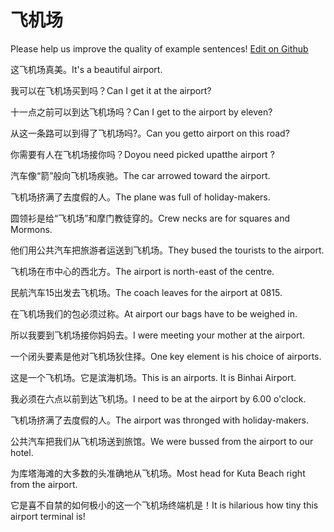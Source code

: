 # 飞机场

Please help us improve the quality of example sentences! [Edit on Github](https://github.com/jiyushe/jiyu-example-sentence-source/blob/main/chinese/feijichang.md)

<p><span class="chinese">这飞机场真美。</span><span class="english">It's a beautiful airport.</span></p>

<p><span class="chinese">我可以在飞机场买到吗？</span><span class="english">Can I get it at the airport?</span></p>

<p><span class="chinese">十一点之前可以到达飞机场吗？</span><span class="english">Can I get to the airport by eleven?</span></p>

<p><span class="chinese">从这一条路可以到得了飞机场吗?。</span><span class="english">Can you getto airport on this road?</span></p>

<p><span class="chinese">你需要有人在飞机场接你吗？</span><span class="english">Doyou need picked upatthe airport ?</span></p>

<p><span class="chinese">汽车像“箭”般向飞机场疾驰。</span><span class="english">The car arrowed toward the airport.</span></p>

<p><span class="chinese">飞机场挤满了去度假的人。</span><span class="english">The plane was full of holiday-makers.</span></p>

<p><span class="chinese">圆领衫是给“飞机场”和摩门教徒穿的。</span><span class="english">Crew necks are for squares and Mormons.</span></p>

<p><span class="chinese">他们用公共汽车把旅游者运送到飞机场。</span><span class="english">They bused the tourists to the airport.</span></p>

<p><span class="chinese">飞机场在市中心的西北方。</span><span class="english">The airport is north-east of the centre.</span></p>

<p><span class="chinese">民航汽车15出发去飞机场。</span><span class="english">The coach leaves for the airport at 0815.</span></p>

<p><span class="chinese">在飞机场我们的包必须过称。</span><span class="english">At airport our bags have to be weighed in.</span></p>

<p><span class="chinese">所以我要到飞机场接你妈妈去。</span><span class="english">I were meeting your mother at the airport.</span></p>

<p><span class="chinese">一个闭头要素是他对飞机场狄住择。</span><span class="english">One key element is his choice of airports.</span></p>

<p><span class="chinese">这是一个飞机场。它是滨海机场。</span><span class="english">This is an airports. It is Binhai Airport.</span></p>

<p><span class="chinese">我必须在六点以前到达飞机场。</span><span class="english">I need to be at the airport by 6.00 o'clock.</span></p>

<p><span class="chinese">飞机场挤满了去度假的人。</span><span class="english">The airport was thronged with holiday-makers.</span></p>

<p><span class="chinese">公共汽车把我们从飞机场送到旅馆。</span><span class="english">We were bussed from the airport to our hotel.</span></p>

<p><span class="chinese">为库塔海滩的大多数的头准确地从飞机场。</span><span class="english">Most head for Kuta Beach right from the airport.</span></p>

<p><span class="chinese">它是喜不自禁的如何极小的这一个飞机场终端机是！</span><span class="english">It is hilarious how tiny this airport terminal is!</span></p>

